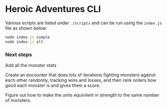 # Heroic Adventures CLI

Various scripts are listed under `./scripts` and can be run using the `index.js` file as shown below:

```js
node index.js simple
node index.js all
```

### Next steps

Add all the monster stats

Create an encounter that does lots of iterations fighting monsters
against each other randomly, tracking wins and losses, and then
rank orders how good each monster is and gives them a score.

Figure out how to make the units equivilent in strength to the same
number of monsters.
